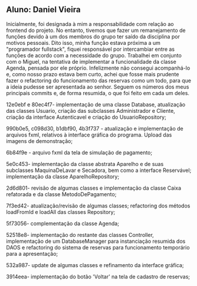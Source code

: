 ## Aluno: Daniel Vieira

Inicialmente, foi designada à mim a responsabilidade com relação ao frontend do projeto. No entanto, tivemos que fazer um remanejamento de funções devido à um dos membros do grupo ter saído da disciplina por motivos pessoais. Dito isso, minha função estava próxima a um "programador fullstack", fiquei responsável por intercambiar entre as funções de acordo com a necessidade do grupo. Trabalhei em conjunto com o Miguel, na tentativa de implementar a funcionalidade da classe Agenda, pensada por ele próprio. Infelizmente não consegui acompanhá-lo e, como nosso prazo estava bem curto, achei que fosse mais prudente fazer o refactoring do funcionamento das reservas como um todo, para que a ideia pudesse ser apresentada ao senhor. Seguem os números dos meus principais commits e, de forma resumida, o que foi feito em cada um deles. 

12e0ebf e 80ec4f7- implementação de uma classe Database, atualização das classes Usuario, criação das subclasses Administrador e Cliente, criação da interface Autenticavel e criação do UsuarioRepository;

990b0e5, c098d30, b1dbf90, 4b3f737 - atualização e implementação de arquivos fxml, relativos à interface gráfica do programa. Upload das imagens de demonstração;

6b84f9e - arquivo fxml da tela de simulação de pagamento;

5e0c453- implementação da classe abstrata Aparelho e de suas subclasses MaquinaDeLavar e Secadora, bem como a interface Reservável; implementação da classe AparelhoRepository;

2d6d801- revisão de algumas classes e implementação da classe Caixa refatorada e da classe MetodoDePagamento;

7f3ed42- atualização/revisão de algumas classes; refactoring dos métodos loadFromId e loadAll das classes Repository;

5f73056- complementação da classe Agenda;

52518e8- implementação do restante das classes Controller, implementação de um DatabaseManager para instanciação resumida dos DAOS e refactoring do sistema de reservas para funcionamento temporário para a apresentação;

532a987- update de algumas classes e refinamento da interface gráfica;

3914eea- implementação do botão 'Voltar' na tela de cadastro de reservas;
